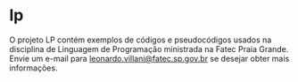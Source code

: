 # lp
O projeto LP contém exemplos de códigos e pseudocódigos usados na disciplina de Linguagem de Programação ministrada na Fatec Praia Grande. Envie um e-mail para leonardo.villani@fatec.sp.gov.br se desejar obter mais informações.

